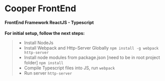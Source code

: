 # Cooper FrontEnd

#### FrontEnd Framework ReactJS - Typescript

**For initial setup, follow the next steps:**
> * Install NodeJs
> * Install Webpack and Http-Server Globally
> `npm install -g webpack http-server`
> * Install node modules from package.json [need to be in root project folder] `npm install`
> * Compile Typescript files into JS, run `webpack`
> * Run server `http-server`

